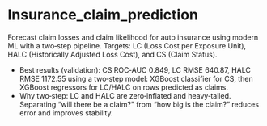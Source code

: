 # Insurance_claim_prediction

Forecast claim losses and claim likelihood for auto insurance using modern ML with a two‑step pipeline.
Targets: LC (Loss Cost per Exposure Unit), HALC (Historically Adjusted Loss Cost), and CS (Claim Status).


- Best results (validation): CS ROC‑AUC 0.849, LC RMSE 640.87, HALC RMSE 1172.55 using a two‑step model: XGBoost classifier for CS, then XGBoost regressors for LC/HALC on rows predicted as claims.
- Why two‑step: LC and HALC are zero‑inflated and heavy‑tailed. Separating “will there be a claim?” from “how big is the claim?” reduces error and improves stability.

